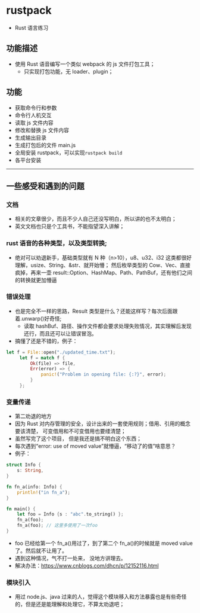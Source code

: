 # rustpack

- Rust 语言练习

## 功能描述

- 使用 Rust 语音编写一个类似 webpack 的 js 文件打包工具；
  - 只实现打包功能，无 loader、plugin；

## 功能

- 获取命令行和参数
- 命令行人机交互
- 读取 js 文件内容
- 修改和替换 js 文件内容
- 生成输出目录
- 生成打包后的文件 main.js
- 全局安装 rustpack，可以实现`rustpack build`
- 各平台安装

---

## 一些感受和遇到的问题

### 文档

- 相关的文章很少，而且不少人自己还没写明白，所以讲的也不太明白；
- 英文文档也只是个工具书，不能指望深入讲解；

### rust 语音的各种类型，以及类型转换;

- 绝对可以劝退新手，基础类型就有 N 种（n>10），u8、u32、i32 这类都很好理解，usize、String、&str、就开始懵； 然后枚举类型的 Cow、Vec、直接疯掉，再来一壶 result::Option、HashMap、Path、PathBuf，还有他们之间的转换就更加懵逼

### 错误处理

- 也是完全不一样的思路，Result 类型是什么？还能这样写？每次后面跟着.unwarp()好奇怪;
  - 读取 hashBuf、路径、操作文件都会要求处理失败情况，其实理解后发现还行，而且还可以让错误冒泡。
- 搞懂了还是不错的，例子：

```rust
let f = File::open("./updated_time.txt");
     let f = match f {
         Ok(file) => file,
         Err(error) => {
             panic!("Problem in opening file: {:?}", error);
         }
     };
```

### 变量传递

- 第二劝退的地方
- 因为 Rust 对内存管理的安全，设计出来的一套使用规则；借用、引用的概念要该清楚， 可变借用和不可变借用也要缕清楚；
- 虽然写完了这个项目， 但是我还是搞不明白这个东西；
- 每次遇到“error: use of moved value”就懵逼，“移动了的值”啥意思？
- 例子：

```rs
struct Info {
    s: String,
}

fn fn_a(info: Info) {
    println!("in fn_a");
}

fn main() {
    let foo = Info {s : "abc".to_string() };
    fn_a(foo);
    fn_a(foo); // 这里多使用了一次foo
}
```

- foo 已经给第一个 fn_a()用过了，到了第二个 fn_a()的时候就是 moved value 了。然后就不让用了。
- 遇到这种情况，气不打一处来， 没地方讲理去。
- 解决办法：https://www.cnblogs.com/dhcn/p/12152116.html

### 模块引入

- 用过 node.js、java 过来的人，觉得这个模块移入和方法暴露也是有些奇怪的，但是还是能理解和处理它，不算太劝退吧；
